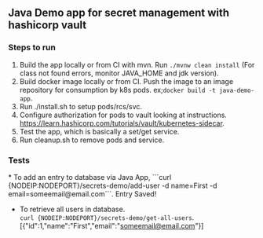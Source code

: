 <h2>Java Demo app for secret management with hashicorp vault</h2>

<h3>Steps to run</h3>

1) Build the app locally or from CI with mvn. Run `./mvnw clean install` (For class not found errors, monitor JAVA_HOME and jdk version).  
2) Build docker image locally or from CI. Push the image to an image repository for consumption by k8s pods. ex;`docker build -t java-demo-app`.  
3) Run ./install.sh to setup pods/rcs/svc.
4) Configure authorization for pods to vault looking at instructions. https://learn.hashicorp.com/tutorials/vault/kubernetes-sidecar.
5) Test the app, which is basically a set/get service.
6) Run cleanup.sh to remove pods and service.

<h3>Tests</h3>
* To add an entry to database via Java App,  
  ```curl {NODEIP:NODEPORT}/secrets-demo/add-user -d name=First -d email=someemail@email.com```.  
Entry Saved!

* To retrieve all users in database.  
  ```curl {NODEIP:NODEPORT}/secrets-demo/get-all-users```.  
[{"id":1,"name":"First","email":"someemail@email.com"}]
